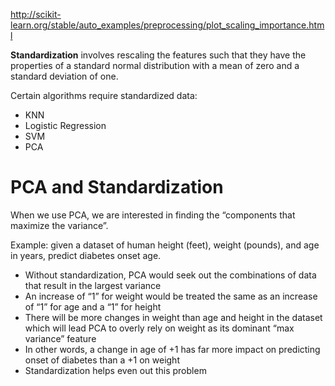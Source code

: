 http://scikit-learn.org/stable/auto_examples/preprocessing/plot_scaling_importance.html

**Standardization** involves rescaling the features such that they have the properties of a standard normal distribution with a mean of zero and a standard deviation of one.

Certain algorithms require standardized data:
- KNN
- Logistic Regression 
- SVM
- PCA

# PCA and Standardization 
When we use PCA, we are interested in finding the “components that maximize the variance”. 

Example: given a dataset of human height (feet), weight (pounds), and age in years, predict diabetes onset age. 
- Without standardization, PCA would seek out the combinations of data that result in the largest variance 
- An increase of “1” for weight would be treated the same as an increase of “1” for age and a “1” for height
- There will be more changes in weight than age and height in the dataset which will lead PCA to overly rely on weight as its dominant “max variance” feature
- In other words, a change in age of +1 has far more impact on predicting onset of diabetes than a +1 on weight
- Standardization helps even out this problem
